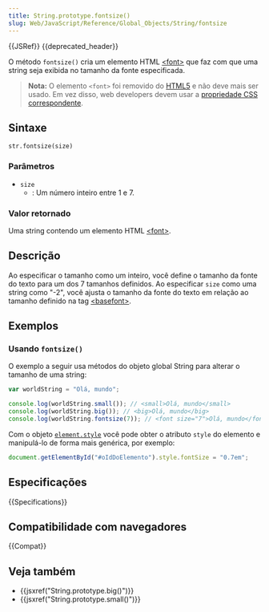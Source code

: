 ```yaml
---
title: String.prototype.fontsize()
slug: Web/JavaScript/Reference/Global_Objects/String/fontsize
---
```


{{JSRef}} {{deprecated_header}}

O método `fontsize()` cria um elemento HTML [\<font>](/pt-BR/docs/Web/HTML/Element/font) que faz com que uma string seja exibida no tamanho da fonte especificada.

> **Nota:** O elemento `<font>` foi removido do [HTML5](/pt-BR/docs/Web/HTML/HTML5) e não deve mais ser usado. Em vez disso, web developers devem usar a [propriedade CSS correspondente](/pt-BR/docs/Web/CSS/font-size).

## Sintaxe

```
str.fontsize(size)
```

### Parâmetros

- `size`
  - : Um número inteiro entre 1 e 7.

### Valor retornado

Uma string contendo um elemento HTML [\<font>](/pt-BR/docs/Web/HTML/Element/font).

## Descrição

Ao especificar o tamanho como um inteiro, você define o tamanho da fonte do texto para um dos 7 tamanhos definidos. Ao especificar `size` como uma string como "-2", você ajusta o tamanho da fonte do texto em relação ao tamanho definido na tag [\<basefont>](/pt-BR/docs/Web/HTML/Element/basefont).

## Exemplos

### Usando `fontsize()`

O exemplo a seguir usa métodos do objeto global String para alterar o tamanho de uma string:

```js
var worldString = "Olá, mundo";

console.log(worldString.small()); // <small>Olá, mundo</small>
console.log(worldString.big()); // <big>Olá, mundo</big>
console.log(worldString.fontsize(7)); // <font size="7">Olá, mundo</fontsize>
```

Com o objeto [`element.style`](/pt-BR/docs/Web/API/ElementCSSInlineStyle/style) você pode obter o atributo `style` do elemento e manipulá-lo de forma mais genérica, por exemplo:

```js
document.getElementById("#oIdDoElemento").style.fontSize = "0.7em";
```

## Especificações

{{Specifications}}

## Compatibilidade com navegadores

{{Compat}}

## Veja também

- {{jsxref("String.prototype.big()")}}
- {{jsxref("String.prototype.small()")}}
